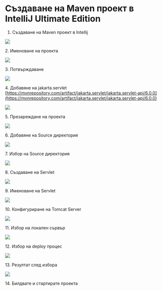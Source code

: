 # Създаване на Maven проект в IntelliJ Ultimate Edition

1. Създаване на Maven проект в Intellij

![](<../../assets/image (12).png>)

2\. Именоване на проекта

![](<../../assets/image (112).png>)

3\. Потвърждаване

![](<../../assets/image (128).png>)

4\. Добавяне на jakarta.servlet [https://mvnrepository.com/artifact/jakarta.servlet/jakarta.servlet-api/6.0.0](https://mvnrepository.com/artifact/jakarta.servlet/jakarta.servlet-api/6.0.0)

![](<../../assets/image (135).png>)

5\. Презареждане на проекта

![](<../../assets/image (91).png>)

6\. Добавяне на Source директория

![](<../../assets/image (111).png>)

7\.  Избор на Source директория

![](<../../assets/image (79).png>)

8\. Създаване на Servlet

![](<../../assets/image (123).png>)

9\. Именоване на Servlet

![](<../../assets/image (98).png>)

10\. Конфигуриране на Tomcat Server

![](<../../assets/image (103).png>)

11\. Избор на локален сървър

![](<../../assets/image (149).png>)

12\. Избор на deploy процес

![](<../../assets/image (56).png>)

13\. Резултат след избора

![](<../../assets/image (89).png>)

14\. Билдвате и стартирате проекта

